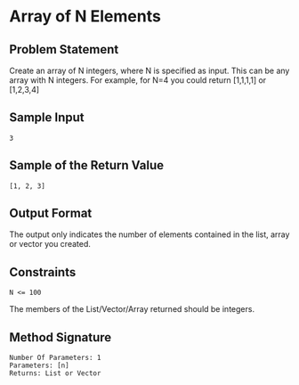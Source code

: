 # Array of N Elements

## Problem Statement

Create an array of N integers, where N is specified as input. This can be any array with N integers. For example, for N=4 you could return [1,1,1,1] or [1,2,3,4]

## Sample Input
```
3
```
## Sample of the Return Value
```
[1, 2, 3]
```
## Output Format
The output only indicates the number of elements contained in the list, array or vector you created.

## Constraints
```
N <= 100
```
The members of the List/Vector/Array returned should be integers.

## Method Signature
```
Number Of Parameters: 1
Parameters: [n]
Returns: List or Vector
```

